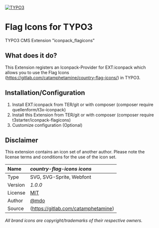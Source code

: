 [![TYPO3](https://img.shields.io/badge/TYPO3-iconpack-%23f49700?style=for-the-badge)](https://extensions.typo3.org/extension/iconpack/)

# Flag Icons for TYPO3

TYPO3 CMS Extension "iconpack_flagicons"

## What does it do?

This Extension registers an Iconpack-Provider for EXT:iconpack which allows you to use the Flag Icons (https://gitlab.com/catamphetamine/country-flag-icons/) in TYPO3.

## Installation/Configuration

1. Install EXT:iconpack from TER/git or with composer (composer require quellenform/t3x-iconpack)
2. Install this Extension from TER/git or with composer (composer require t3starter/iconpack-flagicons)
3. Customize configuration (Optional)

## Disclaimer

This extension contains an icon set of another author. Please note the license terms and conditions for the use of the icon set.

| Name    | _country-flag-icons icons_                                    |
| :------ |:--------------------------------------------------------------|
| Type    | SVG, SVG-Sprite, Webfont                                      |
| Version | _1.0.0_                                                       |
| License | [MIT](https://opensource.org/licenses/MIT)                    |
| Author  | [@mdo](https://gitlab.com/catamphetamine/country-flag-icons/) |
| Source  | (https://gitlab.com/catamphetamine)                           |

_All brand icons are copyright/trademarks of their respective owners._
